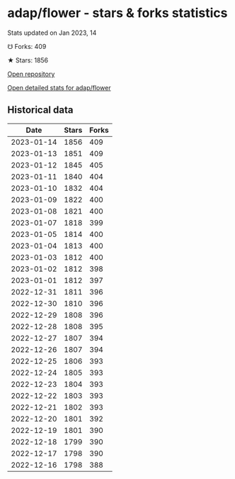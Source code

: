 # adap/flower - stars & forks statistics

Stats updated on Jan 2023, 14

☋ Forks: 409

★ Stars: 1856

[Open repository](https://github.com/adap/flower)

[Open detailed stats for adap/flower](https://reviewgithub.com/rep/adap/flower)

## Historical data
| Date | Stars | Forks |
|------|-------|-------|
| 2023-01-14 | 1856 | 409 | 
| 2023-01-13 | 1851 | 409 | 
| 2023-01-12 | 1845 | 405 | 
| 2023-01-11 | 1840 | 404 | 
| 2023-01-10 | 1832 | 404 | 
| 2023-01-09 | 1822 | 400 | 
| 2023-01-08 | 1821 | 400 | 
| 2023-01-07 | 1818 | 399 | 
| 2023-01-05 | 1814 | 400 | 
| 2023-01-04 | 1813 | 400 | 
| 2023-01-03 | 1812 | 400 | 
| 2023-01-02 | 1812 | 398 | 
| 2023-01-01 | 1812 | 397 | 
| 2022-12-31 | 1811 | 396 | 
| 2022-12-30 | 1810 | 396 | 
| 2022-12-29 | 1808 | 396 | 
| 2022-12-28 | 1808 | 395 | 
| 2022-12-27 | 1807 | 394 | 
| 2022-12-26 | 1807 | 394 | 
| 2022-12-25 | 1806 | 393 | 
| 2022-12-24 | 1805 | 393 | 
| 2022-12-23 | 1804 | 393 | 
| 2022-12-22 | 1803 | 393 | 
| 2022-12-21 | 1802 | 393 | 
| 2022-12-20 | 1801 | 392 | 
| 2022-12-19 | 1801 | 390 | 
| 2022-12-18 | 1799 | 390 | 
| 2022-12-17 | 1798 | 390 | 
| 2022-12-16 | 1798 | 388 | 

